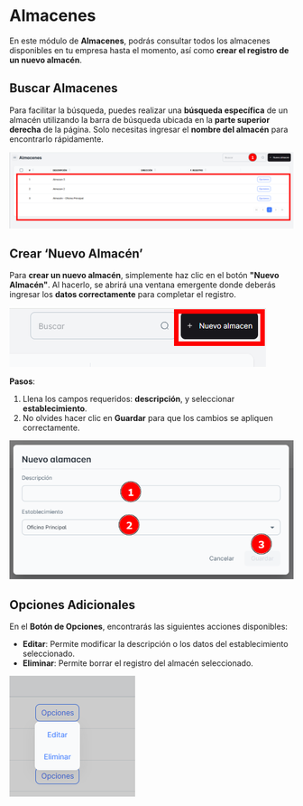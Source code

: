 # Almacenes

En este módulo de **Almacenes**, podrás consultar todos los almacenes disponibles en tu empresa hasta el momento, así como **crear el registro de un nuevo almacén**.

## Buscar Almacenes

Para facilitar la búsqueda, puedes realizar una **búsqueda específica** de un almacén utilizando la barra de búsqueda ubicada en la **parte superior derecha** de la página. Solo necesitas ingresar el **nombre del almacén** para encontrarlo rápidamente.

![alm1](./img9/alm1.png)

## Crear ‘Nuevo Almacén’

Para **crear un nuevo almacén**, simplemente haz clic en el botón **"Nuevo Almacén"**. Al hacerlo, se abrirá una ventana emergente donde deberás ingresar los **datos correctamente** para completar el registro.

![alm2](./img9/alm2.png)

**Pasos**:

1. Llena los campos requeridos: **descripción**, y seleccionar **establecimiento**.
2. No olvides hacer clic en **Guardar** para que los cambios se apliquen correctamente.

![alm3](./img9/alm3.png)

## Opciones Adicionales

En el **Botón de Opciones**, encontrarás las siguientes acciones disponibles:

- **Editar**: Permite modificar la descripción o los datos del establecimiento seleccionado.
- **Eliminar**: Permite borrar el registro del almacén seleccionado.

![alm4](./img9/alm4.png)